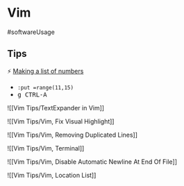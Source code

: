 # Vim

#softwareUsage

## Tips

⚡ [Making a list of numbers](https://vim.fandom.com/wiki/Making_a_list_of_numbers)

* `:put =range(11,15)`
* <kbd>g CTRL-A</kbd>

![[Vim Tips/TextExpander in Vim]]

![[Vim Tips/Vim, Fix Visual Highlight]]

![[Vim Tips/Vim, Removing Duplicated Lines]]

![[Vim Tips/Vim, Terminal]]

![[Vim Tips/Vim, Disable Automatic Newline At End Of File]]

![[Vim Tips/Vim, Location List]]
